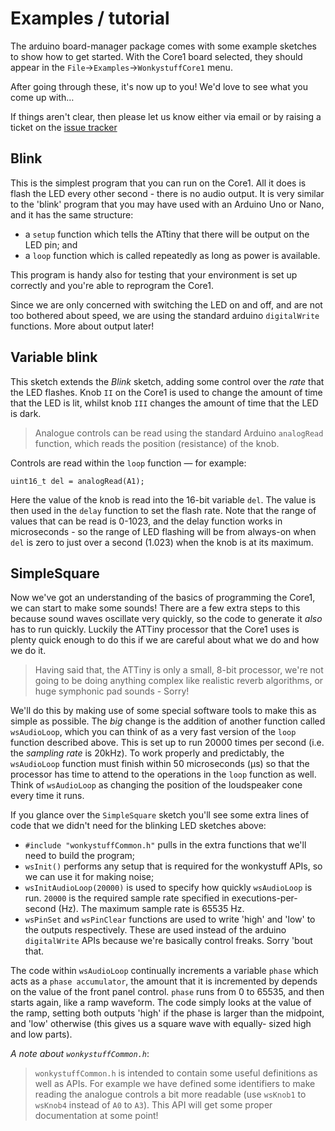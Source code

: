 # Examples / tutorial

The arduino board-manager package comes with some example
sketches to show how to get started. With the Core1 board
selected, they should appear in the
`File`->`Examples`->`WonkystuffCore1` menu.

After going through these, it's now up to you! We'd
love to see what you come up with…

If things aren't clear, then please let us know either via email
or by raising a ticket on the
[issue tracker](https://github.com/wonkystuff/wonkystuff.github.io/issues)

## Blink

This is the simplest program that you can run on the Core1. All it
does is flash the LED every other second - there is no audio output.
It is very similar to the 'blink' program that you may have used
with an Arduino Uno or Nano, and it has the same structure:

- a `setup` function which tells the ATtiny that there will be
  output on the LED pin; and
- a `loop` function which is called repeatedly as long as power
  is available.

This program is handy also for testing that your environment is
set up correctly and you're able to reprogram the Core1.

Since we are only concerned with switching the LED on and off,
and are not too bothered about speed, we are using the standard
arduino `digitalWrite` functions. More about output later!

## Variable blink

This sketch extends the _Blink_ sketch, adding some control over
the *rate* that the LED flashes. Knob `II` on the Core1 is used to
change the amount of time that the LED is lit, whilst knob `III`
changes the amount of time that the LED is dark.

> Analogue controls can be read using the standard Arduino
> `analogRead` function, which reads the position (resistance) of
> the knob.

Controls are read within the `loop` function — for example:

`uint16_t del = analogRead(A1);`

Here the value of the knob is read into the 16-bit variable `del`.
The value is then used in the `delay` function to set the flash
rate. Note that the range of values that can be read is 0-1023,
and the delay function works in microseconds - so the range of
LED flashing will be from always-on when `del` is zero to just
over a second (1.023) when the knob is at its maximum.

## SimpleSquare

Now we've got an understanding of the basics of programming
the Core1, we can start to make some sounds! There are a few
extra steps to this because sound waves oscillate very quickly,
so the code to generate it *also* has to run quickly. Luckily
the ATTiny processor that the Core1 uses is plenty quick enough
to do this if we are careful about what we do and how we do it.

> Having said that, the ATTiny is only a small, 8-bit processor,
> we're not going to be doing anything complex like realistic
> reverb algorithms, or huge symphonic pad sounds - Sorry!

We'll do this by making use of some special software tools to
make this as simple as possible. The *big* change is the addition
of another function called `wsAudioLoop`, which you can think of
as a very fast version of the `loop` function described above.
This is set up to run 20000 times per second (i.e. the
_sampling rate_ is 20kHz). To work properly and predictably,
the `wsAudioLoop` function must finish within 50 microseconds
(µs) so that the processor has time to attend to the operations
in the `loop` function as well. Think of `wsAudioLoop` as
changing the position of the loudspeaker cone every time it
runs.

If you glance over the `SimpleSquare` sketch you'll see some
extra lines of code that we didn't need for the blinking LED
sketches above:

- `#include "wonkystuffCommon.h"` pulls in the
  extra functions that we'll need to build the program;
- `wsInit()` performs any setup that is required for the
  wonkystuff APIs, so we can use it for making noise;
- `wsInitAudioLoop(20000)` is used to specify how quickly
  `wsAudioLoop` is run. `20000` is the required sample rate
  specified in executions-per-second (Hz). The maximum
  sample rate is 65535 Hz.
- `wsPinSet` and `wsPinClear` functions are used to write
  'high' and 'low' to the outputs respectively. These are
  used instead of the arduino `digitalWrite` APIs because
  we're basically control freaks. Sorry 'bout that.

The code within `wsAudioLoop` continually increments a
variable `phase` which acts as a `phase accumulator`, the
amount that it is incremented by depends on the value of
the front panel control. `phase` runs from 0 to 65535, and
then starts again, like a ramp waveform. The code simply
looks at the value of the ramp, setting both outputs
'high' if the phase is larger than the midpoint, and
'low' otherwise (this gives us a square wave with equally-
sized high and low parts).

_A note about `wonkystuffCommon.h`_:
> `wonkystuffCommon.h` is intended to contain some useful
> definitions as well as APIs. For example we have defined
> some identifiers to make reading the analogue controls a
> bit more readable (use `wsKnob1` to `wsKnob4` instead of
> `A0` to `A3`). This API will get some proper documentation
> at some point!
